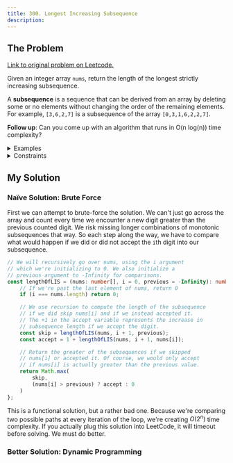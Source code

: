```yaml
---
title: 300. Longest Increasing Subsequence
description: 
---
```


## The Problem

[Link to original problem on Leetcode.](https://leetcode.com/problems/longest-increasing-subsequence/)

Given an integer array `nums`, return the length of the longest strictly increasing subsequence.

A **subsequence** is a sequence that can be derived from an array by deleting some or no elements without changing the order of the remaining elements. For example, `[3,6,2,7]` is a subsequence of the array `[0,3,1,6,2,2,7]`.

**Follow up**: Can you come up with an algorithm that runs in O(n log(n)) time complexity?

<details>
<summary>Examples</summary>

Example 1:

```
Input: nums = [10,9,2,5,3,7,101,18]
Output: 4
Explanation: The longest increasing subsequence is [2,3,7,101], therefore the length is 4.
```

Example 2:

```
Input: nums = [0,1,0,3,2,3]
Output: 4
```

Example 3:

```
Input: nums = [7,7,7,7,7,7,7]
Output: 1
```
</details>

<details>
<summary>Constraints</summary>


- 1 ≤ `nums.length` ≤ 2500
- -10<sup>4</sup> ≤ `nums[i]` ≤ 10<sup>4</sup>
</details>

## My Solution

### Naïve Solution: Brute Force

First we can attempt to brute-force the solution. We can't just go across the array and count every time we encounter a new digit greater than the previous counted digit. We risk missing longer combinations of monotonic subsequences that way. So each step along the way, we have to compare what would happen if we did or did not accept the `i`th digit into our subsequence.

```typescript
// We will recursively go over nums, using the i argument
// which we're initializing to 0. We also initialize a
// previous argument to -Infinity for comparisons.
const lengthOfLIS = (nums: number[], i = 0, previous = -Infinity): number => {
    // If we're past the last element of nums, return 0
    if (i === nums.length) return 0;

    // We use recursion to compute the length of the subsequence
    // if we did skip nums[i] and if we instead accepted it.
    // The +1 in the accept variable represents the increase in
    // subsequence length if we accept the digit.
    const skip = lengthOfLIS(nums, i + 1, previous);
    const accept = 1 + lengthOfLIS(nums, i + 1, nums[i]);

    // Return the greater of the subsequences if we skipped
    // nums[i] or accepted it. Of course, we would only accept
    // if nums[i] is actually greater than the previous value.
    return Math.max(
        skip,
        (nums[i] > previous) ? accept : 0
    )
};
```

This is a functional solution, but a rather bad one. Because we're comparing two possible paths at every iteration of the loop, we're creating $O(2^{n})$ time complexity. If you actually plug this solution into LeetCode, it will timeout before solving. We must do better.

### Better Solution: Dynamic Programming